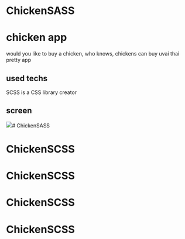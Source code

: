 # ChickenSASS

<h1> chicken app </h1>

would you like to buy a chicken, who knows, chickens can buy uvai thai pretty app

<h2> used techs </h2>

SCSS is a CSS library creator

<h2> screen </h2>

![](screen.gif)# ChickenSASS
# ChickenSCSS
# ChickenSCSS
# ChickenSCSS
# ChickenSCSS
